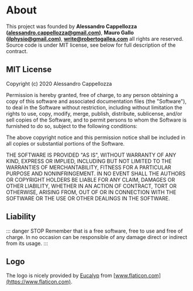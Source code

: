 # About
This project was founded by **Alessandro Cappellozza (alessandro.cappellozza@gmail.com)**, **Mauro Gallo (ilphysio@gmail.com)**, **write@robertogallea.com** all rights are reserved.
Source code is under MIT license, see below for full description of the contract.

## MIT License

Copyright (c) 2020 Alessandro Cappellozza

Permission is hereby granted, free of charge, to any person obtaining a copy
of this software and associated documentation files (the "Software"), to deal
in the Software without restriction, including without limitation the rights
to use, copy, modify, merge, publish, distribute, sublicense, and/or sell
copies of the Software, and to permit persons to whom the Software is
furnished to do so, subject to the following conditions:

The above copyright notice and this permission notice shall be included in all
copies or substantial portions of the Software.

THE SOFTWARE IS PROVIDED "AS IS", WITHOUT WARRANTY OF ANY KIND, EXPRESS OR
IMPLIED, INCLUDING BUT NOT LIMITED TO THE WARRANTIES OF MERCHANTABILITY,
FITNESS FOR A PARTICULAR PURPOSE AND NONINFRINGEMENT. IN NO EVENT SHALL THE
AUTHORS OR COPYRIGHT HOLDERS BE LIABLE FOR ANY CLAIM, DAMAGES OR OTHER
LIABILITY, WHETHER IN AN ACTION OF CONTRACT, TORT OR OTHERWISE, ARISING FROM,
OUT OF OR IN CONNECTION WITH THE SOFTWARE OR THE USE OR OTHER DEALINGS IN THE
SOFTWARE.

## Liability

::: danger STOP
Remember that is a free software, free to use and free of charge. In no occasion can be responsible of any damage direct or indirect from its usage.
:::

## Logo

The logo is nicely provided by [Eucalyp](https://www.flaticon.com/authors/eucalyp) from [www.flaticon.com](https://www.flaticon.com).




